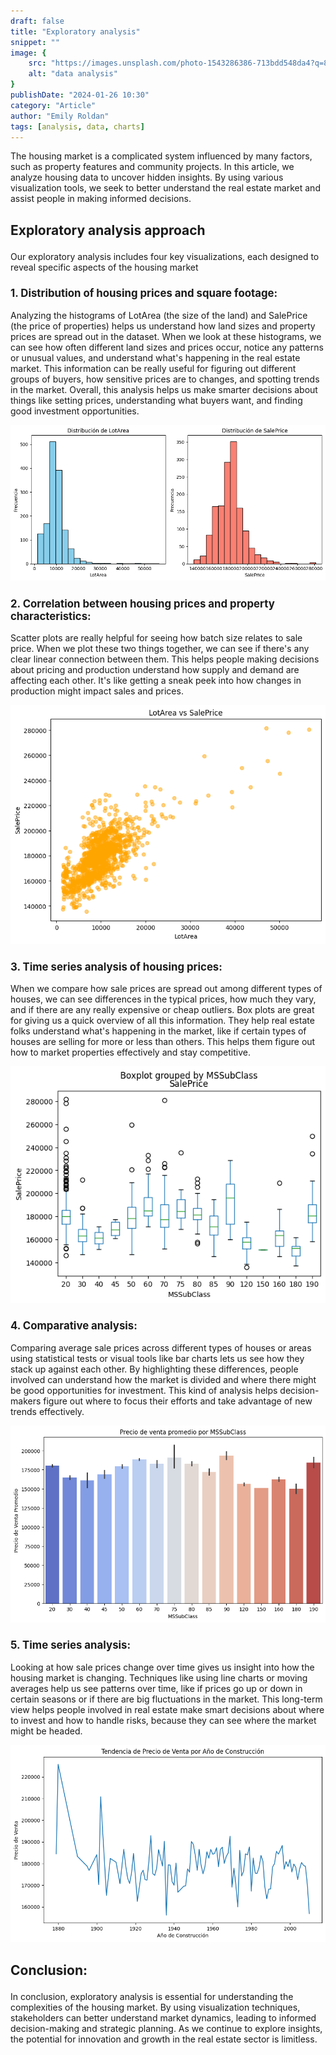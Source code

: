 ```yaml
---
draft: false
title: "Exploratory analysis"
snippet: ""
image: {
    src: "https://images.unsplash.com/photo-1543286386-713bdd548da4?q=80&w=2070&auto=format&fit=crop&ixlib=rb-4.0.3&ixid=M3wxMjA3fDB8MHxwaG90by1wYWdlfHx8fGVufDB8fHx8fA%3D%3D",
    alt: "data analysis"
}
publishDate: "2024-01-26 10:30"
category: "Article"
author: "Emily Roldan"
tags: [analysis, data, charts]
---
```


<style>
        h2 { 
          font-size: 1.5em;  
          font-weight: bold;
          margin-bottom: 1em;
        }


        h3 {
          font-size: 1.2em;
          font-weight: bold;
          margin-bottom: 1em;
        }

        p {
          margin-bottom: 1em;
        }

        li {
            margin-bottom: 1em;
        }

        img {
            margin: auto;
        }
</style>


The housing market is a complicated system influenced by many factors, such as property features and community projects. In this article, we analyze housing data to uncover hidden insights. By using various visualization tools, we seek to better understand the real estate market and assist people in making informed decisions.

## Exploratory analysis approach

Our exploratory analysis includes four key visualizations, each designed to reveal specific aspects of the housing market

### 1. Distribution of housing prices and square footage:

Analyzing the histograms of LotArea (the size of the land) and SalePrice (the price of properties) helps us understand how land sizes and property prices are spread out in the dataset. When we look at these histograms, we can see how often different land sizes and prices occur, notice any patterns or unusual values, and understand what's happening in the real estate market. This information can be really useful for figuring out different groups of buyers, how sensitive prices are to changes, and spotting trends in the market. Overall, this analysis helps us make smarter decisions about things like setting prices, understanding what buyers want, and finding good investment opportunities.

![Alt text](../../assets/histogram.png)

### 2. Correlation between housing prices and property characteristics:

Scatter plots are really helpful for seeing how batch size relates to sale price. When we plot these two things together, we can see if there's any clear linear connection between them. This helps people making decisions about pricing and production understand how supply and demand are affecting each other. It's like getting a sneak peek into how changes in production might impact sales and prices.

![Alt text](../../assets/scatterplot.png)

### 3. Time series analysis of housing prices:

When we compare how sale prices are spread out among different types of houses, we can see differences in the typical prices, how much they vary, and if there are any really expensive or cheap outliers. Box plots are great for giving us a quick overview of all this information. They help real estate folks understand what's happening in the market, like if certain types of houses are selling for more or less than others. This helps them figure out how to market properties effectively and stay competitive.

![Alt text](../../assets/boxplot.png)

### 4. Comparative analysis:
Comparing average sale prices across different types of houses or areas using statistical tests or visual tools like bar charts lets us see how they stack up against each other. By highlighting these differences, people involved can understand how the market is divided and where there might be good opportunities for investment. This kind of analysis helps decision-makers figure out where to focus their efforts and take advantage of new trends effectively.

![Alt text](../../assets/barplot.png)

### 5. Time series analysis:

Looking at how sale prices change over time gives us insight into how the housing market is changing. Techniques like using line charts or moving averages help us see patterns over time, like if prices go up or down in certain seasons or if there are big fluctuations in the market. This long-term view helps people involved in real estate make smart decisions about where to invest and how to handle risks, because they can see where the market might be headed.

![Alt text](../../assets/lineplot.png)

## Conclusion:

In conclusion, exploratory analysis is essential for understanding the complexities of the housing market. By using visualization techniques, stakeholders can better understand market dynamics, leading to informed decision-making and strategic planning. As we continue to explore insights, the potential for innovation and growth in the real estate sector is limitless.

